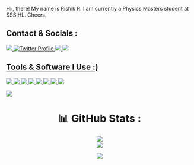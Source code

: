 Hii, there! My name is Rishik R. I am currently a Physics Masters student at SSSIHL. Cheers.

## Contact & Socials :

<a href="https://github.com/rishikr007">
   <img src="https://ziadoua.github.io/m3-Markdown-Badges/badges/Github/github2.svg">
</a>

<a href="https://twitter.com/rickastley">
  <img src="https://ziadoua.github.io/m3-Markdown-Badges/badges/Twitter/twitter2.svg" alt="Twitter Profile"/>
</a>

<a href="mailto:robotchicknbackup1@gmail.com">
  <img src="https://ziadoua.github.io/m3-Markdown-Badges/badges/Gmail/gmail1.svg">

<a href="mailto:robotchickn101@outlook.com">
  <img src="https://ziadoua.github.io/m3-Markdown-Badges/badges/Outlook/outlook2.svg">

## Tools & Software I Use :)

  <img src="https://ziadoua.github.io/m3-Markdown-Badges/badges/Android/android2.svg"> 
  <img src="https://ziadoua.github.io/m3-Markdown-Badges/badges/Linux/linux2.svg"> 
  <img src="https://ziadoua.github.io/m3-Markdown-Badges/badges/Firefox/firefox2.svg">
  <img src="https://ziadoua.github.io/m3-Markdown-Badges/badges/Spotify/spotify2.svg">
  <img src="https://ziadoua.github.io/m3-Markdown-Badges/badges/Obsidian/obsidian2.svg">
  <img src="https://ziadoua.github.io/m3-Markdown-Badges/badges/Discord/discord1.svg">
  <img src="https://ziadoua.github.io/m3-Markdown-Badges/badges/LinkedIn/linkedin1.svg">
  <img src="https://ziadoua.github.io/m3-Markdown-Badges/badges/Reddit/reddit1.svg">

[![](https://visitcount.itsvg.in/api?id=robotchickn1&label=Profile%20Views&icon=0&pretty=false)](https://visitcount.itsvg.in)

<h1 align="center"> 📊 GitHub Stats : </h1>

<div align="center"> 

<a href="">![](https://github-readme-stats.vercel.app/api?username=robotchickn1&theme=chartreuse-dark&show_icons=true&hide_border=true&count_private=true)</a> 
</br>
![](https://github-readme-streak-stats.herokuapp.com/?user=robotchickn1&theme=chartreuse-dark&hide_border=true)<br/>

<p align="center">
        <img src="https://raw.githubusercontent.com/catppuccin/catppuccin/main/assets/footers/gray0_ctp_on_line.svg?sanitize=true" />
</p>
